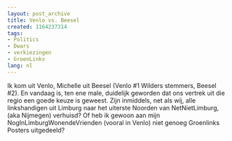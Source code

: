 ```yaml
---
layout: post_archive
title: Venlo vs. Beesel
created: 1164237314
tags:
- Politics
- Dwars
- verkiezingen
- GroenLinks
lang: nl
---
```

Ik kom uit Venlo, Michelle uit Beesel (Venlo #1 Wilders stemmers, Beesel #2). En vandaag is, ten ene male, duidelijk geworden dat ons vertrek uit die regio een goede keuze is geweest. Zijn inmiddels, net als wij, alle linkshandigen uit Limburg naar het uiterste Noorden van NetNietLimburg, (aka Nijmegen) verhuisd? Of heb ik gewoon aan mijn NogInLimburgWonendeVrienden (vooral in Venlo) niet genoeg Groenlinks Posters uitgedeeld?
